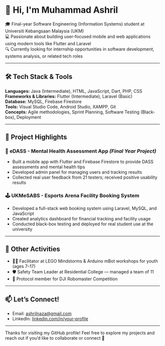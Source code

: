 # 👋 Hi, I'm Muhammad Ashril

🎓 Final-year Software Engineering (Information Systems) student at Universiti Kebangsaan Malaysia (UKM)  
💻 Passionate about building user-focused mobile and web applications using modern tools like Flutter and Laravel  
🔍 Currently looking for internship opportunities in software development, systems analysis, or related tech roles

---

## 🛠️ Tech Stack & Tools

**Languages:** Java (Intermediate), HTML, JavaScript, Dart, PHP, CSS  
**Frameworks & Libraries:** Flutter (Intermediate), Laravel (Basic)  
**Database:** MySQL, Firebase Firestore  
**Tools:** Visual Studio Code, Android Studio, XAMPP, Git  
**Concepts:** Agile methodologies, Sprint Planning, Software Testing (Black-box), Deployment

---

## 🚀 Project Highlights

### 🧠 **eDASS - Mental Health Assessment App** *(Final Year Project)*  
- Built a mobile app with Flutter and Firebase Firestore to provide DASS assessments and mental health tips  
- Developed admin panel for managing users and tracking results  
- Collected real user feedback from 21 testers; received positive usability results

### 🕹️ **UKMeSABS - Esports Arena Facility Booking System**  
- Developed a full-stack web booking system using Laravel, MySQL, and JavaScript  
- Created analytics dashboard for financial tracking and facility usage  
- Conducted black-box testing and deployed for real student use at the university

---

## 🤖 Other Activities

- 🧑‍🏫 Facilitator at LEGO Mindstorms & Arduino mBot workshops for youth (ages 7–17)  
- 🛡️ Safety Team Leader at Residential College — managed a team of 11  
- 🎤 Protocol member for DJI Robomaster Competition

---

## 📫 Let’s Connect!

- Email: [ashrilnaza@gmail.com](mailto:ashrilnaza@gmail.com)
- LinkedIn: [linkedin.com/in/your-profile](www.linkedin.com/in/muhammad-ashril-a6944b374)

---

Thanks for visiting my GitHub profile! Feel free to explore my projects and reach out if you’d like to collaborate or connect 🚀
